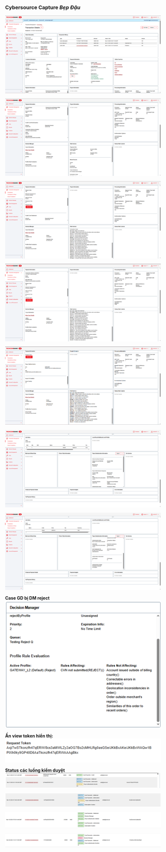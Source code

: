 ### Cybersource Capture ***Bẹp Đậu*** 

![Example Image](images/image(1).png)


![Example Image](images/image(2).png)


![Example Image](images/image(3).png)


![Example Image](images/image(4).png)


![Example Image](images/image(5).png)


![Example Image](images/image(6).png)


![Example Image](images/image(7).png)


**Case GD bị DM reject**
![Example Image](images/image(8).png)


**Ấn view token hiển thị:**
![Example Image](images/image(9).png)


**Status các luồng kiểm duyệt**
![Example Image](images/image(10).png)


![Example Image](images/image(11).png)


![Example Image](images/image(12).png)


![Example Image](images/image(13).png)

